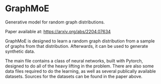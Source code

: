 # GraphMoE
Generative model for random graph distributions.

Paper available at:
https://arxiv.org/abs/2204.07634

GraphMoE is designed to learn a random graph distribution from a sample of graphs from that distribution. Afterwards, it can be used to generate synthetic data.

The main file contains a class of neural networks, built with Pytorch, designed to do all of the heavy lifting in the problem. 
There are also some data files required to do the learning, as well as several publically available datasets.
Sources for the datasets can be found in the paper above.
